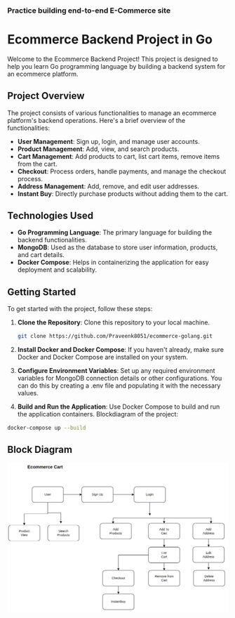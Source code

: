 ### Practice building end-to-end E-Commerce site

# Ecommerce Backend Project in Go

Welcome to the Ecommerce Backend Project! This project is designed to help you learn Go programming language by building a backend system for an ecommerce platform.

## Project Overview

The project consists of various functionalities to manage an ecommerce platform's backend operations. Here's a brief overview of the functionalities:

- **User Management**: Sign up, login, and manage user accounts.
- **Product Management**: Add, view, and search products.
- **Cart Management**: Add products to cart, list cart items, remove items from the cart.
- **Checkout**: Process orders, handle payments, and manage the checkout process.
- **Address Management**: Add, remove, and edit user addresses.
- **Instant Buy**: Directly purchase products without adding them to the cart.

## Technologies Used

- **Go Programming Language**: The primary language for building the backend functionalities.
- **MongoDB**: Used as the database to store user information, products, and cart details.
- **Docker Compose**: Helps in containerizing the application for easy deployment and scalability.

## Getting Started

To get started with the project, follow these steps:

1. **Clone the Repository**: Clone this repository to your local machine.
   ```bash
   git clone https://github.com/Praveenk8051/ecommerce-golang.git

2. **Install Docker and Docker Compose**: If you haven't already, make sure Docker and Docker Compose are installed on your system.

3. **Configure Environment Variables**: Set up any required environment variables for MongoDB connection details or other configurations. You can do this by creating a .env file and populating it with the necessary values.

4. **Build and Run the Application**: Use Docker Compose to build and run the application containers.
Blockdiagram of the project:

  ```bash
  docker-compose up --build
  ```

## Block Diagram

![Blockdiagram](ecommerce.png)
